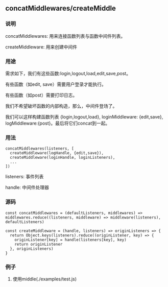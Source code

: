 ## concatMiddlewares/createMiddle
### 说明
concatMiddlewares: 用来连接函数列表与函数中间件列表。

createMiddleware: 用来创建中间件

### 用途
需求如下，我们有这些函数:login,logout,load,edit,save,post。

有些函数（如edit, save）需要用户登录才能执行。

有些函数（如post）需要打印日志。

我们不希望破坏函数的内部构造，那么，中间件登场了。

我们可以这样构建函数列表 {login,logout,load}, loginMiddleware: {edit,save}, logMiddleware:{post}。最后将它们concat到一起。

### 用法
```
concatMiddlewares(listeners, [
  createMiddleware(logHandle, {edit,save}),
  createMiddleware(loginHandle, loginListeners),
  ...
])
```
listeners: 事件列表

handle: 中间件处理器

### 源码
```
const concatMiddlewares = (defaultListeners, middlewares) => middlewares.reduce((listeners, middleware) => middleware(listeners), defaultListeners)

const createMiddleware = (handle, listeners) => originListeners => {
  return Object.keys(listeners).reduce((originListener, key) => {
    originListener[key] = handle(listeners[key], key)
    return originListener
  }, originListeners)
}
```

### 例子
1. 使用middle(./examples/test.js)
